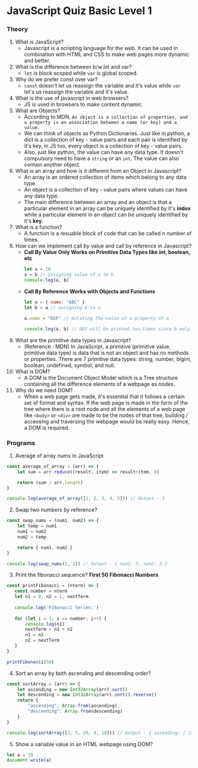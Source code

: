 # JavaScript Quiz Basic Level 1

### Theory

1. What is JavaScript?
    * Javascript is a scripting language for the web. It can be used in combination with HTML and CSS to make web pages more dynamic and better.
2. What is the difference between b/w let and var?
    * `let` is block scoped while `var` is global scoped.
3. Why do we prefer const over var?
    * `const` doesn't let us reassign the variable and it's value while `var` let's us reassign the variable and it's value.
4. What is the use of javascript in web browsers?
    * JS is used in browsers to make content dynamic.
5. What are Objects?
    * According to MDN, `An object is a collection of properties, and a property is an association between a name (or key) and a value.`
    * We can think of objects as Python Dictionaries. Just like in python, a dict is a collection of key - value pairs and each pair is identified by it's key, in JS too, every object is a collection of key - value pairs.
    * Also, just like python, the value can have any data type. It doesn't compulsory need to have a `string` or an `int`. The value can also contain another object.
6. What is an array and how is it different from an Object in Javascript?
    * An array is an ordered collection of items which belong to any data type.
    * An object is a collection of key - value pairs where values can have any data type.
    * The main difference between an array and an object is that a particular element in an array can be uniquely identified by it's __index__ while a particular element in an object can be uniquely identified by it's __key__.
7. What is a function?
    * A function is a resuable block of code that can be called _n_ number of times.
8. How can we implement call by value and call by reference in Javascript?
    * __Call By Value Only Works on Primitive Data Types like int, boolean, etc__
        ```js
        let a = 10
        a = b // assigning value of a to b. 
        console.log(a, b)
        ```
    * __Call By Reference Works with Objects and Functions__
        ```js
        let a = { name: "ABC" }
        let b = a // assigning b to a
    
        a.name = "DEF" // mutating the value of a property of a
    
        console.log(a, b) // DEF will be printed two times since b only stores a reference to a
        ```
9. What are the primitive data types in Javascript?
    * (Reference : MDN) In JavaScript, a primitive (primitive value, primitive data type) is data that is not an object and has no methods or properties. There are 7 primitive data types: string, number, bigint, boolean, undefined, symbol, and null.
10. What is DOM?
    * A DOM is the Document Object Model which is a Tree structure containing all the difference elements of a webpage as nodes.
11. Why do we need DOM?
    * When a web page gets made, it's essential that it follows a certain set of format and syntax. If the web page is made in the form of the tree where there is a root node and all the elements of a web page like `<body>` or `<div>` are made to be the nodes of that tree, building / accessing and traversing the webpage would be really easy. Hence, a DOM is required.


### Programs

1. Average of array nums in JavaScript
```js
const average_of_array = (arr) => {
	let sum = arr.reduce((result, item) => result+item, 0)

	return (sum / arr.length)
}

console.log(average_of_array([1, 2, 3, 4, 5])) // Output - 3
```

2. Swap two numbers by reference?
```js
const swap_nums = (num1, num2) => {
	let temp = num1
	num1 = num2
	num2 = temp

	return { num1, num2 }
}

console.log(swap_nums(2, 3)) // Output - { num1: 3, num2: 2 }
```

3. Print the fibonacci sequence?
__First 50 Fibonacci Numbers__
```js
const printFibonacci = (nterm) => {
   const number = nterm
   let n1 = 0, n2 = 1, nextTerm
   
   console.log('Fibonacci Series:')
   
   for (let i = 1; i <= number; i++) {
       console.log(n1)
       nextTerm = n1 + n2
       n1 = n2
       n2 = nextTerm
   }
}

printFibonacci(50)
```
4. Sort an array by both ascending and descending order?
```js
const sortArray = (arr) => {
	let ascending = new Int32Array(arr).sort()
	let descending = new Int32Array(arr).sort().reverse()
	return {
		"ascending": Array.from(ascending),
		"descending": Array.from(descending)
	}
}

console.log(sortArray([3, 5, 29, 4, 10])) // Output - { ascending: [ 3, 4, 5, 10, 29 ], descending: [ 29, 10, 5, 4, 3 ] }
```

5. Show a variable value in an HTML webpage using DOM?
```js
let a = 10
document.write(a)
```